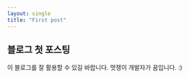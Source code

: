 ```yaml
---
layout: single
title: "First post"
---
```


## 블로그 첫 포스팅

이 블로그를 잘 활용할 수 있길 바랍니다.
멋쟁이 개발자가 꿈입니다. :)
